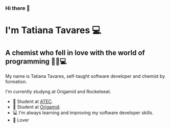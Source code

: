 ### Hi there 👋

<!--
**tatianasstavares/tatianasstavares** is a ✨ _special_ ✨ repository because its `README.md` (this file) appears on your GitHub profile.

Here are some ideas to get you started:

- 🔭 I’m currently working on ...
- 🌱 I’m currently learning ...
- 👯 I’m looking to collaborate on ...
- 🤔 I’m looking for help with ...
- 💬 Ask me about ...
- 📫 How to reach me: ...
- 😄 Pronouns: ...
- ⚡ Fun fact: ...
-->

#  I'm Tatiana Tavares 💻
## A chemist who fell in love with the world of programming 👩‍🔬💻

My name is Tatiana Tavares, self-taught software developer and chemist by formation. 

I'm currently studyng at Origamid and Rocketseat.

-  🚀   Student at [ATEC](https://https://atec.pt/).
-  🔖   Student at [Origamid](https://www.origamid.com/).
-  💻   I'm always learning and improving my software developer skills.
-  🐶   Lover

